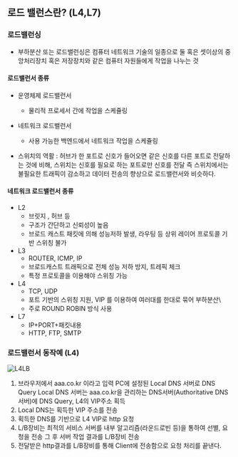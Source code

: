 ## 로드 밸런스란?   (L4,L7)


### 로드밸런싱

- 부하분산 또는 로드밸런싱은 컴퓨터 네트워크 기술의 일종으로 둘 혹은 셋이상의 중앙처리장치 혹은 저장장치와 같은 컴퓨터 자원들에게 작업을 나누는 것

#### 로드밸런서 종류

- 운영체제 로드밸런서
  - 물리적 프로세서 간에 작업을 스케쥴링
- 네트워크 로드밸런서
  - 사용 가능한 백엔드에서 네트워크 작업을 스케쥴링
  
- 스위치의 역활 : 허브가 한 포트로 신호가 들어오면 같은 신호를 다른 포트로 전달하는 것에 비해, 스위치는 신호를 필요로 하는 포트로만 신호를 전달 즉 스위치에서는 불필요한 트래픽이 감소하고 데이터 전송의 향상으로 로드밸런서와 비슷하다.

#### 네트워크 로드밸런서 종류

- L2
  -   브릿지 , 허브 등
  -   구조가 간단하고 신뢰성이 높음
  -   브로드 캐스트 패킷에 의해 성능저하 발생, 라우팅 등 상위 레이어 프로토콜 기반 스위칭 불가
- L3
  - ROUTER, ICMP, IP
  - 브로드캐스트 트래픽으로 전체 성능 저하 방지, 트레픽 체크
  - 특정 프로토콜을 이용해야 스위칭 가능
- L4
  - TCP, UDP
  - 포트 기반의 스위칭 지원, VIP 를 이용하여 여러대를 한대로 묶어 부하분산\
  - 주로 ROUND ROBIN 방식 사용
- L7
  -  IP+PORT+패킷내용
  -  HTTP, FTP, SMTP


### 로드밸런서 동작예 (L4)

![L4LB](https://miro.medium.com/max/700/1*eCJk5cWVw2mfefvx7LkGTA.png)
   1. 브라우저에서 aaa.co.kr 이라고 입력
    PC에 설정된 Local DNS 서버로 DNS Query
    Local DNS 서버는 aaa.co.kr을 관리하는 DNS서버(Authoritative DNS서버)에 DNS Query, L4의 VIP주소 획득
2. Local DNS는 획득한 VIP 주소를 전송
3.  획득한 DNS를 기반으로 L4 VIP로 http 요청
 4.   L/B장비는 최적의 서비스 서버를 내부 알고리즘(라운드로빈 등)을 통하여 선별, 요청을 전송
    그 후 서버 작업 결과를 L/B장비 전송
5. 전달받은 http결과를 L/B장비를 통해 Client에 전송함으로 요청 처리를 끝낸다.
  